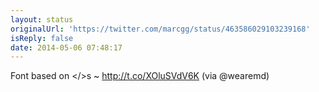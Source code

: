 ```yaml
---
layout: status
originalUrl: 'https://twitter.com/marcgg/status/463586029103239168'
isReply: false
date: 2014-05-06 07:48:17
---
```


Font based on &lt;/&gt;s ~ http://t.co/XOluSVdV6K (via @wearemd)
